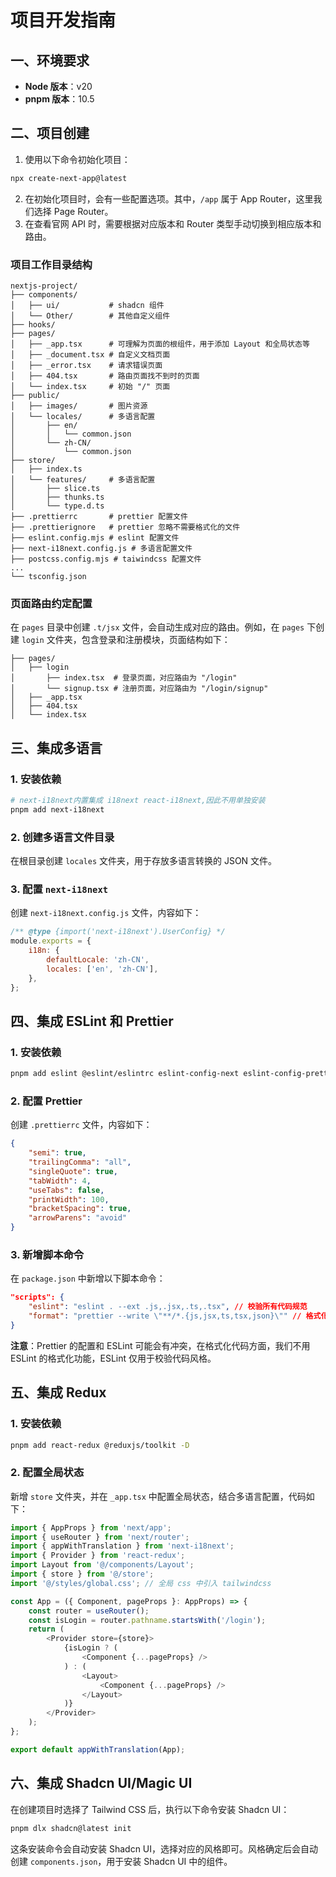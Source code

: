 # 项目开发指南

## 一、环境要求
- **Node 版本**：v20
- **pnpm 版本**：10.5

## 二、项目创建
1. 使用以下命令初始化项目：
```bash
npx create-next-app@latest
```
2. 在初始化项目时，会有一些配置选项。其中，`/app` 属于 App Router，这里我们选择 Page Router。
3. 在查看官网 API 时，需要根据对应版本和 Router 类型手动切换到相应版本和路由。

### 项目工作目录结构
```plaintext
nextjs-project/
├── components/ 
│   ├── ui/           # shadcn 组件
│   └── Other/        # 其他自定义组件
├── hooks/
├── pages/
│   ├── _app.tsx      # 可理解为页面的根组件，用于添加 Layout 和全局状态等
│   ├── _document.tsx # 自定义文档页面
│   ├── _error.tsx    # 请求错误页面
│   ├── 404.tsx       # 路由页面找不到时的页面
│   └── index.tsx     # 初始 "/" 页面
├── public/
│   ├── images/       # 图片资源
│   └── locales/      # 多语言配置
│       ├── en/
│       │   └── common.json
│       └── zh-CN/
│           └── common.json
├── store/
│   ├── index.ts
│   └── features/     # 多语言配置
│       ├── slice.ts
│       ├── thunks.ts  
│       └── type.d.ts
├── .prettierrc       # prettier 配置文件
├── .prettierignore   # prettier 忽略不需要格式化的文件
├── eslint.config.mjs # eslint 配置文件
├── next-i18next.config.js # 多语言配置文件
├── postcss.config.mjs # taiwindcss 配置文件
...
└── tsconfig.json
```

### 页面路由约定配置
在 `pages` 目录中创建 `.t/jsx` 文件，会自动生成对应的路由。例如，在 `pages` 下创建 `login` 文件夹，包含登录和注册模块，页面结构如下：
```plaintext
├── pages/
│   ├── login
│       ├── index.tsx  # 登录页面，对应路由为 "/login"
│       └── signup.tsx # 注册页面，对应路由为 "/login/signup"
│   ├── _app.tsx 
│   ├── 404.tsx 
│   └── index.tsx
```

## 三、集成多语言
### 1. 安装依赖
```bash
# next-i18next内置集成 i18next react-i18next,因此不用单独安装
pnpm add next-i18next
```
### 2. 创建多语言文件目录
在根目录创建 `locales` 文件夹，用于存放多语言转换的 JSON 文件。

### 3. 配置 `next-i18next`
创建 `next-i18next.config.js` 文件，内容如下：
```javascript
/** @type {import('next-i18next').UserConfig} */
module.exports = {
    i18n: {
        defaultLocale: 'zh-CN',
        locales: ['en', 'zh-CN'],
    },
};
```

## 四、集成 ESLint 和 Prettier
### 1. 安装依赖
```bash
pnpm add eslint @eslint/eslintrc eslint-config-next eslint-config-prettier eslint-plugin-prettier -S
```
### 2. 配置 Prettier
创建 `.prettierrc` 文件，内容如下：
```json
{
    "semi": true,
    "trailingComma": "all",
    "singleQuote": true,
    "tabWidth": 4,
    "useTabs": false,
    "printWidth": 100,
    "bracketSpacing": true,
    "arrowParens": "avoid"
}
```
### 3. 新增脚本命令
在 `package.json` 中新增以下脚本命令：
```json
"scripts": {
    "eslint": "eslint . --ext .js,.jsx,.ts,.tsx", // 校验所有代码规范
    "format": "prettier --write \"**/*.{js,jsx,ts,tsx,json}\"" // 格式化所有代码
}
```
**注意**：Prettier 的配置和 ESLint 可能会有冲突，在格式化代码方面，我们不用 ESLint 的格式化功能，ESLint 仅用于校验代码风格。

## 五、集成 Redux
### 1. 安装依赖
```bash
pnpm add react-redux @reduxjs/toolkit -D
```
### 2. 配置全局状态
新增 `store` 文件夹，并在 `_app.tsx` 中配置全局状态，结合多语言配置，代码如下：
```typescript
import { AppProps } from 'next/app';
import { useRouter } from 'next/router';
import { appWithTranslation } from 'next-i18next';
import { Provider } from 'react-redux';
import Layout from '@/components/Layout';
import { store } from '@/store';
import '@/styles/global.css'; // 全局 css 中引入 tailwindcss

const App = ({ Component, pageProps }: AppProps) => {
    const router = useRouter();
    const isLogin = router.pathname.startsWith('/login');
    return (
        <Provider store={store}>
            {isLogin ? (
                <Component {...pageProps} />
            ) : (
                <Layout>
                    <Component {...pageProps} />
                </Layout>
            )}
        </Provider>
    );
};

export default appWithTranslation(App);
```

## 六、集成 Shadcn UI/Magic UI
在创建项目时选择了 Tailwind CSS 后，执行以下命令安装 Shadcn UI：
```bash
pnpm dlx shadcn@latest init
```
这条安装命令会自动安装 Shadcn UI，选择对应的风格即可。风格确定后会自动创建 `components.json`，用于安装 Shadcn UI 中的组件。